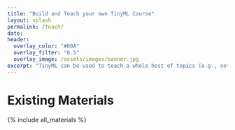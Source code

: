 ```yaml
---
title: "Build and Teach your own TinyML Course"
layout: splash
permalink: /teach/
date: 
header:
  overlay_color: "#00A"
  overlay_filter: "0.5"
  overlay_image: /assets/images/banner.jpg
excerpt: "TinyML can be used to teach a whole host of topics (e.g., software engineering, machine learning, embedded systems) at varying levels of prior knowledge. We want to help you design and teach your own TinyML course. To that end we've launched a couple of exciting projects you can find below to help build a community and resources for teaching all kinds of TinyML courses."
---
```


# Existing Materials

{% include all_materials %}